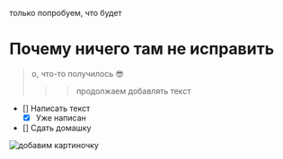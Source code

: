 только попробуем, что будет

# Почему ничего там не исправить



> о, что-то получилось :sunglasses:
>>> продолжаем добавлять текст

* [] Написать текст
    * [x] Уже написан
* [] Сдать домашку

![добавим картиночку](https://pickimage.ru/wp-content/uploads/2018/06/ribkivakvariume1.jpg "рыбка в аквариуме")
